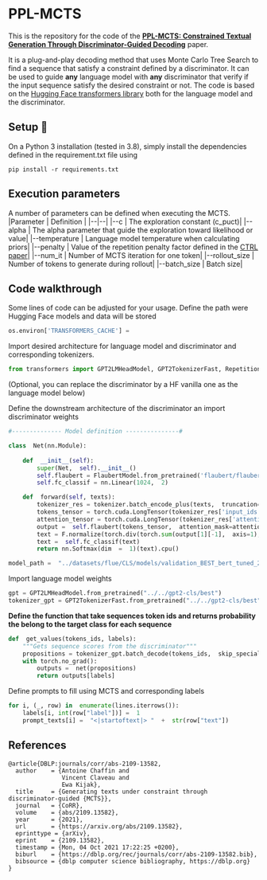 # PPL-MCTS
This is the repository for the code of the **[PPL-MCTS: Constrained Textual Generation Through Discriminator-Guided Decoding](https://arxiv.org/pdf/2109.13582.pdf)** paper.

It is a plug-and-play decoding method that uses Monte Carlo Tree Search to find a sequence that satisfy a constraint defined by a discriminator. It can be used to guide **any** language model with **any** discriminator that verify if the input sequence satisfy the desired constraint or not.
The code is based on the [Hugging Face transformers library](https://huggingface.co/docs/transformers/index) both for the language model and the discriminator.
## Setup :wrench:
On a Python 3 installation (tested in 3.8), simply install the dependencies defined in the requirement.txt file using

    pip install -r requirements.txt
## Execution parameters
A number of parameters can be defined when executing the MCTS.
|Parameter | Definition |
|--|--|
|\-\-c   |  The exploration constant (c_puct)|
|\-\-alpha   |  The alpha parameter that guide the exploration toward likelihood or value|
|\-\-temperature  |  Language model temperature when calculating priors|
|\-\-penalty   |  Value of the repetition penalty factor defined in the [CTRL paper](https://arxiv.org/abs/1909.05858)|
|\-\-num_it  |  Number of MCTS iteration for one token|
|\-\-rollout_size  |  Number of tokens to generate during rollout|
|\-\-batch_size  |  Batch size|

## Code walkthrough
Some lines of code can be adjusted for your usage.
Define the path were Hugging Face models and data will be stored
```python
os.environ['TRANSFORMERS_CACHE'] =
```
Import desired architecture for language model and discriminator and corresponding tokenizers.
```python
from transformers import GPT2LMHeadModel, GPT2TokenizerFast, RepetitionPenaltyLogitsProcessor, FlaubertTokenizer, FlaubertModel
```
(Optional, you can replace the discriminator by a HF vanilla one as the language model below)

Define the downstream architecture of the discriminator an import discriminator weights
```python
#-------------- Model definition ---------------#

class  Net(nn.Module):
	
	def  __init__(self):
		super(Net,  self).__init__()
		self.flaubert = FlaubertModel.from_pretrained('flaubert/flaubert_large_cased',  		output_hidden_states=True)
		self.fc_classif = nn.Linear(1024,  2)

	def  forward(self, texts):
		tokenizer_res = tokenizer.batch_encode_plus(texts,  truncation=True,  max_length=512,  padding='longest')
		tokens_tensor = torch.cuda.LongTensor(tokenizer_res['input_ids'])
		attention_tensor = torch.cuda.LongTensor(tokenizer_res['attention_mask'])
		output =  self.flaubert(tokens_tensor,  attention_mask=attention_tensor)
		text = F.normalize(torch.div(torch.sum(output[1][-1],  axis=1),torch.unsqueeze(torch.sum(attention_tensor,  axis=1),1)))
		text =  self.fc_classif(text)
		return nn.Softmax(dim  =  1)(text).cpu()

model_path =  "../datasets/flue/CLS/models/validation_BEST_bert_tuned_2021_08_19-17_58_19.pth"
```
Import language model weights
```python
gpt = GPT2LMHeadModel.from_pretrained("../../gpt2-cls/best")
tokenizer_gpt = GPT2TokenizerFast.from_pretrained("../../gpt2-cls/best")
```
**Define the function that take sequences token ids and returns probability the belong to the target class for each sequence**
```python
def  get_values(tokens_ids, labels):
	"""Gets sequence scores from the discriminator"""
	propositions = tokenizer_gpt.batch_decode(tokens_ids,  skip_special_tokens=True,  clean_up_tokenization_spaces=True)
	with torch.no_grad():
		outputs =  net(propositions)
		return outputs[labels]
```
Define prompts to fill using MCTS and corresponding labels
```python
for i, (_, row) in  enumerate(lines.iterrows()):
	labels[i, int(row["label"])] =  1
	prompt_texts[i] =  "<|startoftext|> "  +  str(row["text"])
```

## References
```
@article{DBLP:journals/corr/abs-2109-13582,
  author    = {Antoine Chaffin and
               Vincent Claveau and
               Ewa Kijak},
  title     = {Generating texts under constraint through discriminator-guided {MCTS}},
  journal   = {CoRR},
  volume    = {abs/2109.13582},
  year      = {2021},
  url       = {https://arxiv.org/abs/2109.13582},
  eprinttype = {arXiv},
  eprint    = {2109.13582},
  timestamp = {Mon, 04 Oct 2021 17:22:25 +0200},
  biburl    = {https://dblp.org/rec/journals/corr/abs-2109-13582.bib},
  bibsource = {dblp computer science bibliography, https://dblp.org}
}
```
